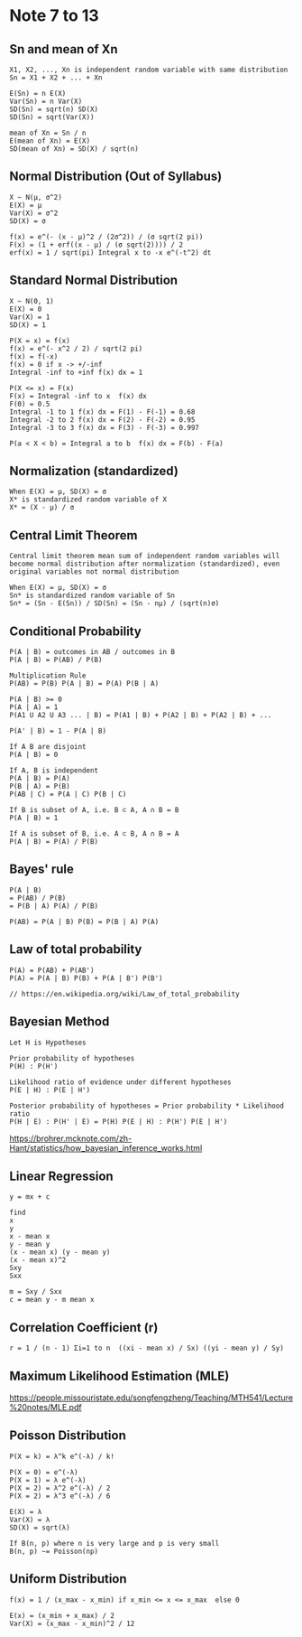 # Note 7 to 13

## Sn and mean of Xn

```
X1, X2, ..., Xn is independent random variable with same distribution
Sn = X1 + X2 + ... + Xn

E(Sn) = n E(X)
Var(Sn) = n Var(X)
SD(Sn) = sqrt(n) SD(X)
SD(Sn) = sqrt(Var(X))

mean of Xn = Sn / n
E(mean of Xn) = E(X)
SD(mean of Xn) = SD(X) / sqrt(n)
```

## Normal Distribution (Out of Syllabus)

```
X ~ N(μ, σ^2)
E(X) = μ
Var(X) = σ^2
SD(X) = σ

f(x) = e^(- (x - μ)^2 / (2σ^2)) / (σ sqrt(2 pi))
F(x) = (1 + erf((x - μ) / (σ sqrt(2)))) / 2
erf(x) = 1 / sqrt(pi) Integral x to -x e^(-t^2) dt
```

## Standard Normal Distribution

```
X ~ N(0, 1)
E(X) = 0
Var(X) = 1
SD(X) = 1

P(X = x) = f(x)
f(x) = e^(- x^2 / 2) / sqrt(2 pi)
f(x) = f(-x)
f(x) = 0 if x -> +/-inf
Integral -inf to +inf f(x) dx = 1

P(X <= x) = F(x)
F(x) = Integral -inf to x  f(x) dx
F(0) = 0.5
Integral -1 to 1 f(x) dx = F(1) - F(-1) = 0.68
Integral -2 to 2 f(x) dx = F(2) - F(-2) = 0.95
Integral -3 to 3 f(x) dx = F(3) - F(-3) = 0.997

P(a < X < b) = Integral a to b  f(x) dx = F(b) - F(a)
```

## Normalization (standardized)

```
When E(X) = μ, SD(X) = σ
X* is standardized random variable of X
X* = (X - μ) / σ
```

## Central Limit Theorem

```
Central limit theorem mean sum of independent random variables will become normal distribution after normalization (standardized), even original variables not normal distribution

When E(X) = μ, SD(X) = σ
Sn* is standardized random variable of Sn
Sn* = (Sn - E(Sn)) / SD(Sn) = (Sn - nμ) / (sqrt(n)σ)
```

## Conditional Probability

```
P(A | B) = outcomes in AB / outcomes in B
P(A | B) = P(AB) / P(B)

Multiplication Rule
P(AB) = P(B) P(A | B) = P(A) P(B | A)

P(A | B) >= 0
P(A | A) = 1
P(A1 U A2 U A3 ... | B) = P(A1 | B) + P(A2 | B) + P(A2 | B) + ...

P(A' | B) = 1 - P(A | B)

If A B are disjoint
P(A | B) = 0

If A, B is independent
P(A | B) = P(A)
P(B | A) = P(B)
P(AB | C) = P(A | C) P(B | C)

If B is subset of A, i.e. B ⊂ A, A ∩ B = B
P(A | B) = 1

If A is subset of B, i.e. A ⊂ B, A ∩ B = A
P(A | B) = P(A) / P(B)
```

## Bayes' rule

```
P(A | B)
= P(AB) / P(B)
= P(B | A) P(A) / P(B)

P(AB) = P(A | B) P(B) = P(B | A) P(A)
```

## Law of total probability

```
P(A) = P(AB) + P(AB')
P(A) = P(A | B) P(B) + P(A | B') P(B')

// https://en.wikipedia.org/wiki/Law_of_total_probability
```

## Bayesian Method

```
Let H is Hypotheses

Prior probability of hypotheses
P(H) : P(H')

Likelihood ratio of evidence under different hypotheses
P(E | H) : P(E | H')

Posterior probability of hypotheses = Prior probability * Likelihood ratio 
P(H | E) : P(H' | E) = P(H) P(E | H) : P(H') P(E | H')
```

https://brohrer.mcknote.com/zh-Hant/statistics/how_bayesian_inference_works.html

## Linear Regression

```
y = mx + c

find
x
y
x - mean x
y - mean y
(x - mean x) (y - mean y)
(x - mean x)^2
Sxy
Sxx

m = Sxy / Sxx
c = mean y - m mean x
```

## Correlation Coefficient (r)

```
r = 1 / (n - 1) Σi=1 to n  ((xi - mean x) / Sx) ((yi - mean y) / Sy)
```

## Maximum Likelihood Estimation (MLE)

https://people.missouristate.edu/songfengzheng/Teaching/MTH541/Lecture%20notes/MLE.pdf

## Poisson Distribution

```
P(X = k) = λ^k e^(-λ) / k!

P(X = 0) = e^(-λ)
P(X = 1) = λ e^(-λ) 
P(X = 2) = λ^2 e^(-λ) / 2
P(X = 2) = λ^3 e^(-λ) / 6

E(X) = λ
Var(X) = λ
SD(X) = sqrt(λ)

If B(n, p) where n is very large and p is very small
B(n, p) ~= Poisson(np)
```

## Uniform Distribution

```
f(x) = 1 / (x_max - x_min) if x_min <= x <= x_max  else 0

E(x) = (x_min + x_max) / 2
Var(X) = (x_max - x_min)^2 / 12
```
